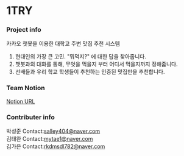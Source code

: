 # 1TRY

### Project info  <br/>
카카오 챗봇을 이용한 대학교 주변 맛집 추천 시스템
1. 현대인의 가장 큰 고민. "뭐먹지?" 에 대한 답을 찾아줍니다.  
2. 챗봇과의 대화를 통해, 무엇을 먹을지 부터 어디서 먹을지까지 정해줍니다.
3. 선배들과 우리 학교 학생들이 추천하는 인증된 맛집만을 추천합니다.

### Team Notion &nbsp;
[Notion URL](https://www.notion.so/SERP1CK-fc85ccf3343b49c884bcdfde3fb78318)

### Contributer info <br/>
박성준 Contact:salley404@naver.com <br/>
김태완 Contact:mytae1@naver.com <br/>
김가은 Contact:rkdmsdl782@naver.com <br/>
